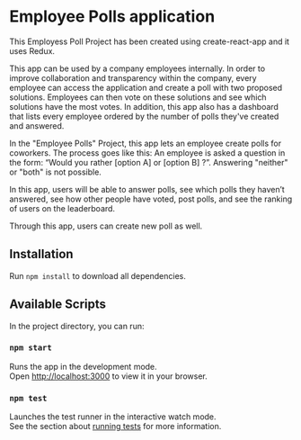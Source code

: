 # Employee Polls application

This Employess Poll Project has been created using create-react-app and it uses Redux.

This app can be used by a company employees internally. In order to improve collaboration and transparency within the company, every employee can access the application and create a poll with two proposed solutions. Employees can then vote on these solutions and see which solutions have the most votes. In addition, this app also has a dashboard that lists every employee ordered by the number of polls they've created and answered. 

In the "Employee Polls" Project, this app lets an employee create polls for coworkers. The process goes like this: An employee is asked a question in the form: “Would you rather [option A] or [option B] ?”. Answering "neither" or "both" is not possible.

In this app, users will be able to answer polls, see which polls they haven’t answered, see how other people have voted, post polls, and see the ranking of users on the leaderboard.

Through this app, users can create new poll as well.

## Installation

Run `npm install` to download all dependencies.

## Available Scripts

In the project directory, you can run:

### `npm start`

Runs the app in the development mode.\
Open [http://localhost:3000](http://localhost:3000) to view it in your browser.

### `npm test`

Launches the test runner in the interactive watch mode.\
See the section about [running tests](https://facebook.github.io/create-react-app/docs/running-tests) for more information.





